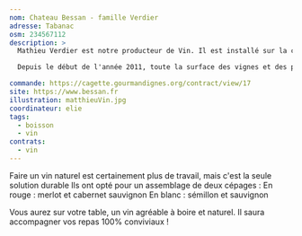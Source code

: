 ```yaml
---
nom: Chateau Bessan - famille Verdier
adresse: Tabanac
osm: 234567112
description: >
  Mathieu Verdier est notre producteur de Vin. Il est installé sur la commune de Bessan. Son vignoble s'étale comme un berceau, tourné vers le sud-est. A l'horizon, les coteaux des Premières Côtes de Bordeaux s'échelonnent jusqu'à Cadillac.

  Depuis le début de l'année 2011, toute la surface des vignes et des prairies du Château Bessan est cultivée selon le cahier  des charges de l'agriculture biologique. C'est un retour à une meilleure observation du sol, de la faune et la flore ainsi que du climat.

commande: https://cagette.gourmandignes.org/contract/view/17
site: https://www.bessan.fr
illustration: matthieuVin.jpg
coordinateur: elie
tags:
  - boisson
  - vin
contrats:
  - vin
---
```

Faire un vin naturel est certainement plus de travail, mais c'est la seule solution durable
Ils ont opté pour un assemblage de deux cépages : En rouge : merlot et cabernet sauvignon En blanc : sémillon et sauvignon

Vous aurez sur votre table, un vin agréable à boire et naturel. Il saura accompagner vos repas 100% conviviaux !
